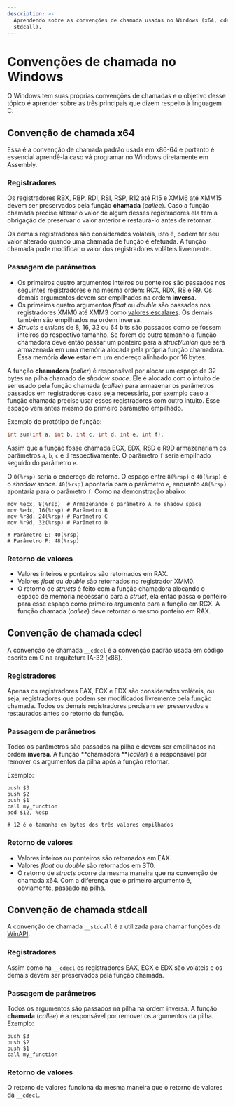 ```yaml
---
description: >-
  Aprendendo sobre as convenções de chamada usadas no Windows (x64, cdecl e
  stdcall).
---
```


# Convenções de chamada no Windows

O Windows tem suas próprias convenções de chamadas e o objetivo desse tópico é aprender sobre as três principais que dizem respeito à linguagem C.

## Convenção de chamada x64

Essa é a convenção de chamada padrão usada em x86-64 e portanto é essencial aprendê-la caso vá programar no Windows diretamente em Assembly.

### Registradores

Os registradores RBX, RBP, RDI, RSI, RSP, R12 até R15 e XMM6 até XMM15 devem ser preservados pela função **chamada** (_callee_). Caso a função chamada precise alterar o valor de algum desses registradores ela tem a obrigação de preservar o valor anterior e restaurá-lo antes de retornar.

Os demais registradores são considerados voláteis, isto é, podem ter seu valor alterado quando uma chamada de função é efetuada. A função chamada pode modificar o valor dos registradores voláteis livremente.

### Passagem de parâmetros

* Os primeiros quatro argumentos inteiros ou ponteiros são passados nos seguintes registradores e na mesma ordem: RCX, RDX, R8 e R9. Os demais argumentos devem ser empilhados na ordem **inversa**.
* Os primeiros quatro argumentos _float_ ou _double_ são passados nos registradores XMM0 até XMM3 como [valores escalares](../aprofundando-em-assembly/entendendo-sse/#registradores-xmm). Os demais também são empilhados na ordem inversa.
* _Structs_ e _unions_ de 8, 16, 32 ou 64 bits são passados como se fossem inteiros do respectivo tamanho. Se forem de outro tamanho a função chamadora deve então passar um ponteiro para a _struct/union_ que será armazenada em uma memória alocada pela própria função chamadora. Essa memória **deve** estar em um endereço alinhado por 16 bytes.

A função **chamadora** (_caller_) é responsável por alocar um espaço de 32 bytes na pilha chamado de _shadow space_. Ele é alocado com o intuito de ser usado pela função chamada (_callee_) para armazenar os parâmetros passados em registradores caso seja necessário, por exemplo caso a função chamada precise usar esses registradores com outro intuito. Esse espaço vem antes mesmo do primeiro parâmetro empilhado.

Exemplo de protótipo de função:

```c
int sum(int a, int b, int c, int d, int e, int f);
```

Assim que a função fosse chamada ECX, EDX, R8D e R9D armazenariam os parâmetros `a`, `b`, `c` e `d` respectivamente. O parâmetro `f` seria empilhado seguido do parâmetro `e`.

O `0(%rsp)` seria o endereço de retorno. O espaço entre `8(%rsp)` e `40(%rsp)` é o _shadow space_. `40(%rsp)` apontaria para o parâmetro `e`, enquanto `48(%rsp)` apontaria para o parâmetro `f`. Como na demonstração abaixo:

```
mov %ecx, 8(%rsp)  # Armazenando o parâmetro A no shadow space
mov %edx, 16(%rsp) # Parâmetro B
mov %r8d, 24(%rsp) # Parâmetro C
mov %r9d, 32(%rsp) # Parâmetro D

# Parâmetro E: 40(%rsp)
# Parâmetro F: 48(%rsp)
```

### Retorno de valores

* Valores inteiros e ponteiros são retornados em RAX.
* Valores _float_ ou _double_ são retornados no registrador XMM0.
* O retorno de _structs_ é feito com a função chamadora alocando o espaço de memória necessário para a _struct_, ela então passa o ponteiro para esse espaço como primeiro argumento para a função em RCX. A função chamada (_callee_) deve retornar o mesmo ponteiro em RAX.

## Convenção de chamada cdecl

A convenção de chamada `__cdecl` é a convenção padrão usada em código escrito em C na arquitetura IA-32 (x86).

### Registradores

Apenas os registradores EAX, ECX e EDX são considerados voláteis, ou seja, registradores que podem ser modificados livremente pela função chamada. Todos os demais registradores precisam ser preservados e restaurados antes do retorno da função.

### Passagem de parâmetros

Todos os parâmetros são passados na pilha e devem ser empilhados na ordem **inversa**. A função **chamadora **(_caller_) é a responsável por remover os argumentos da pilha após a função retornar.

Exemplo:

```
push $3
push $2
push $1
call my_function
add $12, %esp

# 12 é o tamanho em bytes dos três valores empilhados
```

### Retorno de valores

* Valores inteiros ou ponteiros são retornados em EAX.
* Valores _float_ ou _double_ são retornados em ST0.
* O retorno de _structs_ ocorre da mesma maneira que na convenção de chamada x64. Com a diferença que o primeiro argumento é, obviamente, passado na pilha.

## Convenção de chamada stdcall

A convenção de chamada `__stdcall` é a utilizada para chamar funções da [WinAPI](https://pt.wikipedia.org/wiki/API_do_Windows).

### Registradores

Assim como na `__cdecl` os registradores EAX, ECX e EDX são voláteis e os demais devem ser preservados pela função chamada.

### Passagem de parâmetros

Todos os argumentos são passados na pilha na ordem inversa. A função **chamada** (_callee_) é a responsável por remover os argumentos da pilha. Exemplo:

```
push $3
push $2
push $1
call my_function
```

### Retorno de valores

O retorno de valores funciona da mesma maneira que o retorno de valores da `__cdecl`.
